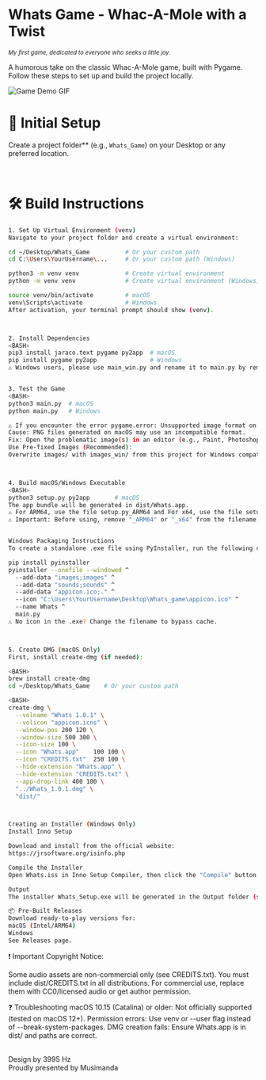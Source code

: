 # Whats Game - Whac-A-Mole with a Twist
<sub>*My first game, dedicated to everyone who seeks a little joy.*</sub>

A humorous take on the classic Whac-A-Mole game, built with Pygame.  
Follow these steps to set up and build the project locally.

![Game Demo GIF](Demo/Whats_demo.gif)


# 📂 Initial Setup
Create a project folder** (e.g., `Whats_Game`) on your Desktop or any preferred location.  
<br><br>

# 🛠️ Build Instructions
```bash
1. Set Up Virtual Environment (venv)
Navigate to your project folder and create a virtual environment:

cd ~/Desktop/Whats_Game          # Or your custom path
cd C:\Users\YourUsername\...     # Or your custom path (Windows)

python3 -m venv venv             # Create virtual environment
python -m venv venv              # Create virtual environment (Windows)

source venv/bin/activate         # macOS
venv\Scripts\activate            # Windows
After activation, your terminal prompt should show (venv).



2. Install Dependencies
<BASH>
pip3 install jaraco.text pygame py2app  # macOS
pip install pygame py2app               # Windows
⚠️ Windows users, please use main_win.py and rename it to main.py by removing the _win suffix.


3. Test the Game
<BASH>
python3 main.py  # macOS
python main.py   # Windows

⚠️ If you encounter the error pygame.error: Unsupported image format on Windows:
Cause: PNG files generated on macOS may use an incompatible format.
Fix: Open the problematic image(s) in an editor (e.g., Paint, Photoshop, GIMP) and re-save them as PNG.
Use Pre-fixed Images (Recommended):
Overwrite images/ with images_win/ from this project for Windows compatibility.



4. Build macOS/Windows Executable
<BASH>
python3 setup.py py2app       # macOS
The app bundle will be generated in dist/Whats.app.
⚠️ For ARM64, use the file setup.py_ARM64 and For x64, use the file setup.py_x64.
⚠️ Important: Before using, remove "_ARM64" or "_x64" from the filename, keeping only setup.py


Windows Packaging Instructions
To create a standalone .exe file using PyInstaller, run the following command in Command Prompt:

pip install pyinstaller
pyinstaller --onefile --windowed ^
  --add-data "images;images" ^
  --add-data "sounds;sounds" ^
  --add-data "appicon.ico;." ^
  --icon "C:\Users\YourUsername\Desktop\Whats_game\appicon.ico" ^
  --name Whats ^
  main.py
⚠️ No icon in the .exe? Change the filename to bypass cache.



5. Create DMG (macOS Only)
First, install create-dmg (if needed):

<BASH>
brew install create-dmg
cd ~/Desktop/Whats_Game    # Or your custom path

<BASH>
create-dmg \
  --volname "Whats 1.0.1" \
  --volicon "appicon.icns" \
  --window-pos 200 120 \
  --window-size 500 300 \
  --icon-size 100 \
  --icon "Whats.app"    100 100 \
  --icon "CREDITS.txt"  250 100 \
  --hide-extension "Whats.app" \
  --hide-extension "CREDITS.txt" \
  --app-drop-link 400 100 \
  "../Whats_1.0.1.dmg" \
  "dist/"



Creating an Installer (Windows Only)
Install Inno Setup

Download and install from the official website:
https://jrsoftware.org/isinfo.php

Compile the Installer
Open Whats.iss in Inno Setup Compiler, then click the "Compile" button.

Output
The installer Whats_Setup.exe will be generated in the Output folder (same directory as the script).

📦 Pre-Built Releases
Download ready-to-play versions for:
macOS (Intel/ARM64)
Windows
See Releases page.
```
❗ Important Copyright Notice:

Some audio assets are non-commercial only (see CREDITS.txt).
You must include dist/CREDITS.txt in all distributions.
For commercial use, replace them with CC0/licensed audio or get author permission.
<br>


❓ Troubleshooting
macOS 10.15 (Catalina) or older: Not officially supported (tested on macOS 12+).
Permission errors: Use venv or --user flag instead of --break-system-packages.
DMG creation fails: Ensure Whats.app is in dist/ and paths are correct.
<br><br>


Design by 3995 Hz  
Proudly presented by Musimanda
